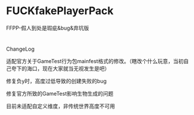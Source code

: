 # FUCKfakePlayerPack
FFPP-假人到处是瑕疵&amp;bug&amp;弃坑版

#

#
ChangeLog

适配官方关于GameTest行为包mainfest格式的修改。（瞎改个什么玩意，当初自己夸下的海口，现在大家就当无视发生是吧）

修复负y时，高度过低导致的创建失败的bug

修复官方所致的GameTest影响生物生成的问题

目前未适配自定义维度，非传统世界高度不可用
